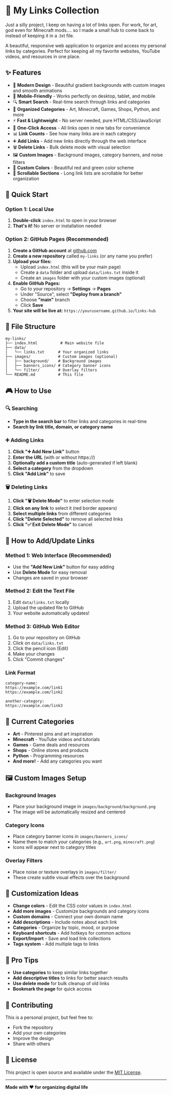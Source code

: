 # 🔗 My Links Collection

Just a silly project, I keep on having a lot of links open. For work, for art, god even for Minecraft mods.... so I made a small hub to come back to instead of keeping it in a .txt file.

A beautiful, responsive web application to organize and access my personal links by categories. Perfect for keeping all my favorite websites, YouTube videos, and resources in one place.

## ✨ Features

- 🎨 **Modern Design** - Beautiful gradient backgrounds with custom images and smooth animations
- 📱 **Mobile-Friendly** - Works perfectly on desktop, tablet, and mobile
- 🔍 **Smart Search** - Real-time search through links and categories
- 📂 **Organized Categories** - Art, Minecraft, Games, Shops, Python, and more
- ⚡ **Fast & Lightweight** - No server needed, pure HTML/CSS/JavaScript
- 🎯 **One-Click Access** - All links open in new tabs for convenience
- 📊 **Link Counts** - See how many links are in each category
- ➕ **Add Links** - Add new links directly through the web interface
- 🗑️ **Delete Links** - Bulk delete mode with visual selection
- 🖼️ **Custom Images** - Background images, category banners, and noise filters
- 🎨 **Custom Colors** - Beautiful red and green color scheme
- 📜 **Scrollable Sections** - Long link lists are scrollable for better organization

## 🚀 Quick Start

### Option 1: Local Use
1. **Double-click** `index.html` to open in your browser
2. **That's it!** No server or installation needed

### Option 2: GitHub Pages (Recommended)

1. **Create a GitHub account** at [github.com](https://github.com)
2. **Create a new repository** called `my-links` (or any name you prefer)
3. **Upload your files:**
   - Upload `index.html` (this will be your main page)
   - Create a `data` folder and upload `data/links.txt` inside it
   - Create an `images` folder with your custom images (optional)
4. **Enable GitHub Pages:**
   - Go to your repository → **Settings** → **Pages**
   - Under "Source", select **"Deploy from a branch"**
   - Choose **"main"** branch
   - Click **Save**
5. **Your site will be live at:** `https://yourusername.github.io/links-hub`

## 📁 File Structure

```
my-links/
├── index.html          # Main website file
├── data/
│   └── links.txt      # Your organized links
├── images/            # Custom images (optional)
│   ├── background/    # Background images
│   ├── banners_icons/ # Category banner icons
│   └── filter/        # Overlay filters
└── README.md          # This file
```

## 🎮 How to Use

### 🔍 Searching
- **Type in the search bar** to filter links and categories in real-time
- **Search by link title, domain, or category name**

### ➕ Adding Links
1. **Click "➕ Add New Link"** button
2. **Enter the URL** (with or without https://)
3. **Optionally add a custom title** (auto-generated if left blank)
4. **Select a category** from the dropdown
5. **Click "Add Link"** to save

### 🗑️ Deleting Links
1. **Click "🗑️ Delete Mode"** to enter selection mode
2. **Click on any link** to select it (red border appears)
3. **Select multiple links** from different categories
4. **Click "Delete Selected"** to remove all selected links
5. **Click "✅ Exit Delete Mode"** to cancel


## 📝 How to Add/Update Links

### Method 1: Web Interface (Recommended)
- Use the **"Add New Link"** button for easy adding
- Use **Delete Mode** for easy removal
- Changes are saved in your browser

### Method 2: Edit the Text File
1. Edit `data/links.txt` locally
2. Upload the updated file to GitHub
3. Your website automatically updates!

### Method 3: GitHub Web Editor
1. Go to your repository on GitHub
2. Click on `data/links.txt`
3. Click the pencil icon (Edit)
4. Make your changes
5. Click "Commit changes"

### Link Format
```
category-name:
https://example.com/link1
https://example.com/link2

another-category:
https://example.com/link3
```

## 🎨 Current Categories

- **Art** - Pinterest pins and art inspiration
- **Minecraft** - YouTube videos and tutorials
- **Games** - Game deals and resources
- **Shops** - Online stores and products
- **Python** - Programming resources
- **And more!** - Add any categories you want

## 🖼️ Custom Images Setup

### Background Images
- Place your background image in `images/background/background.png`
- The image will be automatically resized and centered

### Category Icons
- Place category banner icons in `images/banners_icons/`
- Name them to match your categories (e.g., `art.png`, `minecraft.png`)
- Icons will appear next to category titles

### Overlay Filters
- Place noise or texture overlays in `images/filter/`
- These create subtle visual effects over the background


## 🔧 Customization Ideas

- **Change colors** - Edit the CSS color values in `index.html`
- **Add more images** - Customize backgrounds and category icons
- **Custom domains** - Connect your own domain name
- **Add descriptions** - Include notes about each link
- **Categories** - Organize by topic, mood, or purpose
- **Keyboard shortcuts** - Add hotkeys for common actions
- **Export/Import** - Save and load link collections
- **Tags system** - Add multiple tags to links



## 🎯 Pro Tips

- **Use categories** to keep similar links together
- **Add descriptive titles** to links for better search results
- **Use delete mode** for bulk cleanup of old links
- **Bookmark the page** for quick access

## 🤝 Contributing

This is a personal project, but feel free to:
- Fork the repository
- Add your own categories
- Improve the design
- Share with others

## 📄 License

This project is open source and available under the [MIT License](LICENSE).

---

**Made with ❤️ for organizing digital life**

